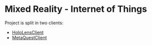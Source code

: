 # Mixed Reality - Internet of Things

Project is split in two clients:
- [HoloLensClient](./HoloLensClient)
- [MetaQuestClient](./MetaQuestClient)
